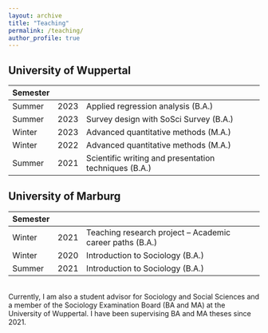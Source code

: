 ```yaml
---
layout: archive
title: "Teaching"
permalink: /teaching/
author_profile: true
---
```


<h2>University of Wuppertal</h2>

| Semester      |        |                                                              |
| --------------| ------ | ------------------------------------------------------------ |
| Summer    | 2023   | Applied regression analysis (B.A.)                          |
| Summer    | 2023   | Survey design with SoSci Survey (B.A.)                       |
| Winter    | 2023   | Advanced quantitative methods (M.A.)                   |
| Winter    | 2022   | Advanced quantitative methods (M.A.)              |
| Summer    | 2021   | Scientific writing and presentation techniques (B.A.)         |

<h2>University of Marburg</h2>

| Semester      |        |                                                              |
| --------------| ------ | ------------------------------------------------------------ |
| Winter    | 2021   | Teaching research project – Academic career paths (B.A.)                          |
| Winter    | 2020   | Introduction to Sociology (B.A.)                         |
| Summer    | 2021   | Introduction to Sociology (B.A.)             |

<br> 
Currently, I am also a student advisor for Sociology and Social Sciences and a member of the Sociology Examination Board (BA and MA) at the University of Wuppertal. I have been supervising BA and MA theses since 2021. 
